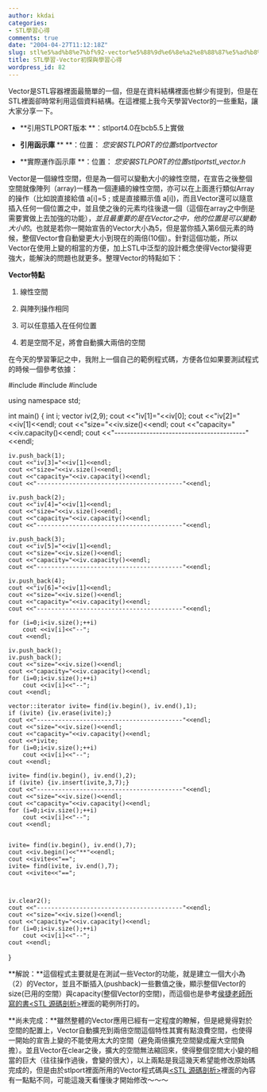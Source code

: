 ```yaml
---
author: kkdai
categories:
- STL學習心得
comments: true
date: "2004-04-27T11:12:18Z"
slug: stl%e5%ad%b8%e7%bf%92-vector%e5%88%9d%e6%8e%a2%e8%88%87%e5%ad%b8%e7%bf%92%e5%bf%83%e5%be%97
title: STL學習-Vector初探與學習心得
wordpress_id: 82
---
```


Vector是STL容器裡面最簡單的一個，但是在資料結構裡面也鮮少有提到，但是在STL裡面卻時常利用這個資料結構。在這裡擺上我今天學習Vector的一些重點，讓大家分享一下。





  
  * **引用STLPORT版本 **：stlport4.0在bcb5.5上實做

  
  * **引用函示庫 <vector>**** **：位置： _您安裝STLPORT的位置stlportvector_

  
  * **實際運作函示庫 
    **：位置：
    _您安裝STLPORT的位置stlportstl_vector.h_


<!--more-->


Vector是一個線性空間，但是為一個可以變動大小的線性空間，在宣告之後整個空間就像陣列（array)一樣為一個連續的線性空間，亦可以在上面進行類似Array的操作（比如說直接給值
a[i]=5 ; 或是直接顯示值 a[i])，而且Vector還可以隨意插入任何一個位置之中，並且使之後的元素均往後退一個（這個在array之中倒是需要實做上去加強的功能），_並且最重要的是在Vector之中，他的位置是可以變動大小的_。也就是若你一開始宣告的Vector大小為5，但是當你插入第6個元素的時候，整個Vector會自動變更大小到現在的兩倍(10個）。針對這個功能，所以Vector在使用上變的相當的方便，加上STL中泛型的設計概念使得Vector變得更強大，能解決的問題也就更多。整理Vector的特點如下：




**Vector特點**





  
  1. 線性空間

  
  2. 與陣列操作相同

  
  3. 可以任意插入在任何位置

  
  4. 若是空間不足，將會自動擴大兩倍的空間




在今天的學習筆記之中，我附上一個自己的範例程式碼，方便各位如果要測試程式的時候一個參考依據：


  

#include 
#include 
#include 

using namespace std;

int main()
{
	int i;
	vector iv(2,9);
	cout <<"iv[1]="<<iv[0];
	cout <<"iv[2]="<<iv[1]<<endl;
	cout <<"size="<<iv.size()<<endl;
	cout <<"capacity="<<iv.capacity()<<endl;
	cout <<"-----------------------------------------"<<endl;

	iv.push_back(1);
	cout <<"iv[3]="<<iv[1]<<endl;
	cout <<"size="<<iv.size()<<endl;
	cout <<"capacity="<<iv.capacity()<<endl;
	cout <<"-----------------------------------------"<<endl;

	iv.push_back(2);
	cout <<"iv[4]="<<iv[1]<<endl;
	cout <<"size="<<iv.size()<<endl;
	cout <<"capacity="<<iv.capacity()<<endl;
	cout <<"-----------------------------------------"<<endl;

	iv.push_back(3);
	cout <<"iv[5]="<<iv[1]<<endl;
	cout <<"size="<<iv.size()<<endl;
	cout <<"capacity="<<iv.capacity()<<endl;
	cout <<"-----------------------------------------"<<endl;

	iv.push_back(4);
	cout <<"iv[6]="<<iv[1]<<endl;
	cout <<"size="<<iv.size()<<endl;
	cout <<"capacity="<<iv.capacity()<<endl;
	cout <<"-----------------------------------------"<<endl;

	for (i=0;i<iv.size();++i)
		cout <<iv[i]<<"--";
	cout <<endl;

	iv.push_back();
	iv.push_back();
	cout <<"size="<<iv.size()<<endl;
	cout <<"capacity="<<iv.capacity()<<endl;
	for (i=0;i<iv.size();++i)
		cout <<iv[i]<<"--";
	cout <<endl;

	vector::iterator ivite= find(iv.begin(), iv.end(),1);
	if (ivite) {iv.erase(ivite);}
	cout <<"-----------------------------------------"<<endl;
	cout <<"size="<<iv.size()<<endl;
	cout <<"capacity="<<iv.capacity()<<endl;
	cout <<*ivite;
	for (i=0;i<iv.size();++i)
		cout <<iv[i]<<"--";
	cout <<endl;

	ivite= find(iv.begin(), iv.end(),2);
	if (ivite) {iv.insert(ivite,3,7);}
	cout <<"-----------------------------------------"<<endl;
	cout <<"size="<<iv.size()<<endl;
	cout <<"capacity="<<iv.capacity()<<endl;
	for (i=0;i<iv.size();++i)
		cout <<iv[i]<<"--";
	cout <<endl;


	ivite= find(iv.begin(), iv.end(),7);
	cout <<iv.begin()<<"**"<<endl;
	cout <<ivite<<"==";
	ivite= find(ivite, iv.end(),7);
	cout <<ivite<<"==";



	iv.clear2();
	cout <<"-----------------------------------------"<<endl;
	cout <<"size="<<iv.size()<<endl;
	cout <<"capacity="<<iv.capacity()<<endl;
	for (i=0;i<iv.size();++i)
		cout <<iv[i]<<"--";
	cout <<endl;


}





**解說：**這個程式主要就是在測試一些Vector的功能，就是建立一個大小為（2）的Vector，並且不斷插入(pushback)一些數值之後，顯示整個Vector的size(已用的空間）與capacity(整個Vector的空間)，而這個也是參考[侯捷老師所寫的書<STL
源碼剖析>](http://www.jjhou.com/jjwbooks-tass.htm)裡面的範例所打的。





**尚未完成：**雖然整體的Vector應用已經有一定程度的瞭解，但是總覺得對於空間的配置上，Vector自動擴充到兩倍空間這個特性其實有點浪費空間，也使得一開始的宣告上變的不能使用太大的空間（避免兩倍擴充空間變成龐大空間負擔）。並且Vector在clear之後，擴大的空間無法縮回來，使得整個空間大小變的相當的巨大（往往操作過後，會變的很大），以上兩點是我這幾天希望能修改原始碼完成的，但是由於stlport裡面所用的Vector程式碼與[<STL
源碼剖析>](http://www.jjhou.com/jjwbooks-tass.htm)裡面的內容有一點點不同，可能這幾天看懂後才開始修改～～～





　
